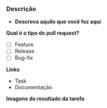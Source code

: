 ### Descrição

<!-- ignore-task-list-start -->
- **Descreva aquilo que você fez aqui**
<!-- ignore-task-list-end -->

**Qual é o tipo do pull request?**
<!-- ignore-task-list-start -->
- [ ] Feature
- [ ] Release
- [ ] Bug-fix
<!-- ignore-task-list-end -->

**Links**
- Task
- Documentação

**Imagens do resultado da tarefa**
